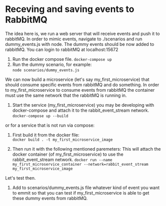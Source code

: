 # Receving and saving events to RabbitMQ 
The idea here is, we run a web server that will receive events and push it to rabbitMQ.
In order to mimic events, navigate to ./scenarios and run dummy_events.js with node.
The dummy events should be now added to rabbitMQ. You can login to rabbitMQ at localhost:15672 


1. Run the docker compose file.
``` docker-compose up ```  
2. Run the dummy scenario, for example:  
``` node scenarios/dummy_events.js ```  


We can now build a microservice (let's say my_first_microservice) that should consume specific 
events from rabbitMQ and do something. In order to my_first_microservice to consume events from rabbitMQ
the container must use the same network that the rabbitMQ is running in.

1. Start the service (my_first_microservice) you may be developing with docker-compose and attach it to the rabbit_event_stream network.  
``` docker-compose up --build ```   

or for a service that is not run via compose:  

1. First build it from the docker file:  
``` docker build . -t my_first_microservice_image ```  

2. Then run it with the following mentioned paremeters:  This will attach the docker container (of my_first_microservice) to use the rabbit_event_stream network.
``` docker run --name my_first_microservice_container --network=rabbit_event_stream my_first_microservice_image ``` 


Let's test then.
1. Add to scenarios/dummy_events.js file whatever kind of event you want to emmit so that you can test if my_first_microservice is able to 
get these dummy events from rabbitMQ.
